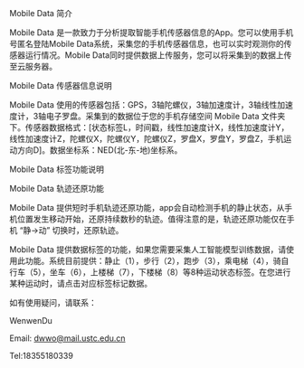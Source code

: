 Mobile Data 简介

Mobile Data 是一款致力于分析提取智能手机传感器信息的App。您可以使用手机号匿名登陆Mobile Data系统，采集您的手机传感器信息，也可以实时观测你的传感器运行情况。Mobile Data同时提供数据上传服务，您可以将采集到的数据上传至云服务器。

Mobile Data 传感器信息说明

Mobile Data 使用的传感器包括：GPS，3轴陀螺仪，3轴加速度计，3轴线性加速度计，3轴电子罗盘。采集到的数据位于您的手机存储空间 Mobile Data 文件夹下。传感器数据格式：[状态标签L，时间戳，线性加速度计X，线性加速度计Y，线性加速度计Z，陀螺仪X，陀螺仪Y，陀螺仪Z，罗盘X，罗盘Y，罗盘Z，手机运动方向D]。数据坐标系：NED(北-东-地)坐标系。

Mobile Data 标签功能说明

Mobile Data 轨迹还原功能

Mobile Data 提供短时手机轨迹还原功能，app会自动检测手机的静止状态，从手机位置发生移动开始，还原持续数秒的轨迹。值得注意的是，轨迹还原功能仅在手机 “静->动” 切换时，还原轨迹。

Mobile Data 提供数据标签的功能，如果您需要采集人工智能模型训练数据，请使用此功能。系统目前提供：静止（1），步行（2），跑步（3），乘电梯（4），骑自行车（5），坐车（6），上楼梯（7），下楼梯（8）等8种运动状态标签。在您进行某种运动时，请点击对应标签标记数据。

如有使用疑问，请联系：

WenwenDu

Email: dwwo@mail.ustc.edu.cn

Tel:18355180339

